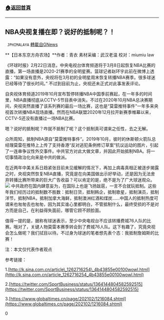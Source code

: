 ###  [:house:返回首頁](https://github.com/ourhimalayas/txt)
---

## NBA央视复播在即？说好的抵制呢？！
` JPHIMALAYA` [轉載自GNews](https://gnews.org/zh-hans/930750/)

**【日本东京方舟农场】**作者：青衣 素材采编：武汉老温 校对：miumiu law

《环球时报》2月22日消息，中央电视台体育频道将于3月8日起恢复NBA比赛的直播，第一场直播是2020-21赛季的全明星赛。篮球记者赵环宇此前在微博上透露：“如果没有意外，央视将在3月初的全明星周末恢复转播NBA赛季。很多球迷已经等待了很长时间。” 不过到目前为止，央视还未正式对此事发表评论。

自央视体育频道2019年10月宣布暂停转播NBA中国季前赛起，在一年多的时间里，NBA直播彻底从CCTV-5节目表中消失。不过在2020年10月NBA总决赛期间，央视突然直播了该系列赛的最后一场比赛，这也是“莫雷推特事件”一年多来央视首次转播NBA现场直播。然而在NBA联盟2020年12月拉开新赛季帷幕以来，CCTV-5还没有直播过一场NBA比赛。

嗯？说好的抵制呢？咋就不抵制了呢？这个抵制真可谓来之任性，去之无解。

众所周知，抵制NBA源自“莫雷推特事件“。2019年10月，彼时的休斯顿火箭队总经理莫雷在推特上上传了支持香港“反对逃犯条例修订草案“抗议运动的图片，引起了一连串争议性外交事件。中共官方对此大做文章，并因此开始抵制NBA。将一切事情政治化向来是中共的做派。

在近两年中美关系日趋紧张目前未见缓解的情况下，再加上病毒真相正被逐步揭露之时，央视突然恢复NBA直播，究竟是在向美国做出示好举动，还是因为无法舍弃转播比赛所带来的巨大广告收益？可以肯定的是，绝不是为了广大球迷观众。
![]()![](https://gnews.org/wp-content/uploads/2021/02/2-5-53.jpg)
中共政府在国内肆意妄为，在国际上也是飞扬跋扈，一言不合就玩抵制。这些年我们经历过的抵制数不胜数：抵制日货，抵制韩企，抵制歌星，抵制演员，抵制洋节，抵制NBA，抵制加拿大海鲜，抵制澳洲红酒和煤炭……中国人的抵制热度可谓来也匆匆去也匆匆，因为其实谁心里都明白，不管抵制什么，最终受损的不是对方而是自己，在利益得失面前，哪管它顾不顾脸面。

值得一提的是，据称有球迷表示，至少中央电视台不应该转播费城76人队的比赛。哦对了，关键人物莫雷本赛季转会到了费城76人队。这下有趣了，究竟央视会怎么做呢？我们拭目以待。不过身为球迷的笔者想先表个态：我抵制詹姆斯的比赛！

注：本文仅代表作者观点

参考链接：

1.[http://k.sina.com.cn/article\_1262716254\_4b43855e00100wowl.html](http://k.sina.com.cn/article_1262716254_4b43855e00100wowl.html)

2.[https://twitter.com/SportBusiness/status/1364144804582592515](https://twitter.com/SportBusiness/status/1364144804582592515)

3.[https://www.globaltimes.cn/page/202102/1216084.shtml](https://www.globaltimes.cn/page/202102/1216084.shtml)

0
